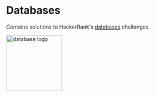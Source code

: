 
# Databases
Contains solutions to HackerRank's [databases](https://www.hackerrank.com/domains/databases) challenges.

<img 
src = "https://www.clipartkey.com/mpngs/m/32-325537_cloud-database.png"
alt = "database logo"
max-width = 100%
height = 150>

<br/>